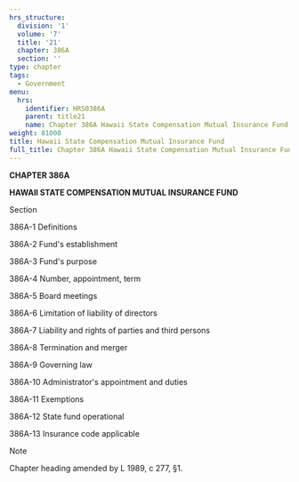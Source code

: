 ```yaml
---
hrs_structure:
  division: '1'
  volume: '7'
  title: '21'
  chapter: 386A
  section: ''
type: chapter
tags:
  - Government
menu:
  hrs:
    identifier: HRS0386A
    parent: title21
    name: Chapter 386A Hawaii State Compensation Mutual Insurance Fund
weight: 81000
title: Hawaii State Compensation Mutual Insurance Fund
full_title: Chapter 386A Hawaii State Compensation Mutual Insurance Fund
---
```

**CHAPTER 386A**

**HAWAII STATE COMPENSATION MUTUAL INSURANCE FUND**

Section

386A-1 Definitions

386A-2 Fund's establishment

386A-3 Fund's purpose

386A-4 Number, appointment, term

386A-5 Board meetings

386A-6 Limitation of liability of directors

386A-7 Liability and rights of parties and third persons

386A-8 Termination and merger

386A-9 Governing law

386A-10 Administrator's appointment and duties

386A-11 Exemptions

386A-12 State fund operational

386A-13 Insurance code applicable

Note

Chapter heading amended by L 1989, c 277, §1.